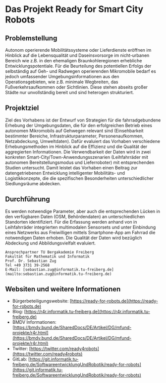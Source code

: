 # Das Projekt Ready for Smart City Robots

## Problemstellung

Autonom operierende Mobilitätssysteme oder Lieferdienste eröffnen im Hinblick auf die Lebensqualität und Daseinsvorsorge im nicht-urbanen Bereich wie z.B. in den ehemaligen Braunkohleregionen erhebliche Entwicklungspotentiale. Für die Beurteilung des potentiellen Erfolgs der selbständig auf Geh- und Radwegen operierenden Mikromobile bedarf es jedoch umfassender Umgebungsinformationen aus den Operationsgebieten, wie z.B. minimale Wegbreiten, das Fußverkehrsaufkommen oder Sichtlinien. Diese stehen abseits großer Städte nur unvollständig bereit und sind heterogen strukturiert.

## Projektziel

Ziel des Vorhabens ist der Entwurf von Strategien für die fahrradgebundene Erhebung der Umgebungsdaten, die für den erfolgreichen Betrieb eines autonomen Mikromobils auf Gehwegen relevant sind (Einsehbarkeit bestimmter Bereiche, Infrastrukturparameter, Personenaufkommen, Netzabdeckung, Umweltdaten). Dafür evaluiert das Vorhaben verschiedene Erhebungsmethoden im Hinblick auf die Effizienz und die Qualität der aggregierten Informationen. Die Verwendbarkeit der Daten wird in zwei konkreten Smart-City/Town-Anwendungsszenarien (Leihfahrräder mit autonomen Bereitstellungsmodus und Lieferroboter) mit entsprechenden Studien untersucht. Damit leistet das Vorhaben einen Beitrag zur datengetriebenen Entwicklung intelligenter Mobilitäts- und Logistikkonzepte, die die spezifischen Besonderheiten unterschiedlicher Siedlungsräume abdecken.

## Durchführung

Es werden notwendige Parameter, aber auch die entsprechenden Lücken in den verfügbaren Daten (OSM, Behördendaten) an unterschiedlichen Standorten identifiziert. Für die Erfassung werden anhand von in Leihfahrräder integrierten multimodalen Sensorsets und unter Einbindung eines Netzwerks aus Freiwilligen mittels Smartphone-App am Fahrrad die notwendigen Daten erhoben. Die Qualität der Daten wird bezüglich Abdeckung und Abbildungsvielfalt evaluiert.

```{note}
Ansprechpartner TU Bergakademie Freiberg
Fakultät für Mathematik und Informatik
Prof. Dr. Sebastian Zug
Tel +49 3731 39-2568
E-Mail: [sebastian.zug@informatik.tu-freiberg.de](mailto:sebastian.zug@informatik.tu-freiberg.de)
```

## Websiten und weitere Informationen

- Bürgerbeteiligungswebsite: [https://ready-for-robots.de](https://ready-for-robots.de)
- Blog: [https://r4r.informatik.tu-freiberg.de](https://r4r.informatik.tu-freiberg.de)
- BMDV Informationen: [https://bmdv.bund.de/SharedDocs/DE/Artikel/DG/mfund-projekte/r4r.html](https://bmdv.bund.de/SharedDocs/DE/Artikel/DG/mfund-projekte/r4r.html)
- Twitter: [https://twitter.com/ready4robots](https://twitter.com/ready4robots)
- GitLab: [https://git.informatik.tu-freiberg.de/SoftwareentwicklungUndRobotik/ready-for-robots](https://git.informatik.tu-freiberg.de/SoftwareentwicklungUndRobotik/ready-for-robots)
